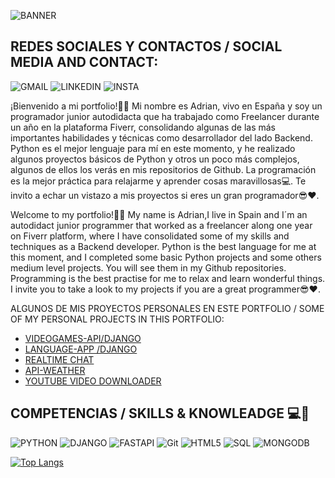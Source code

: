 ![BANNER](https://github.com/user-attachments/assets/c1c893a1-645d-4d06-a845-0fdbc04bc5ea)


## REDES SOCIALES Y CONTACTOS / SOCIAL MEDIA AND CONTACT:

![GMAIL](https://img.shields.io/badge/Gmail-D14836?style=for-the-badge&logo=gmail&logoColor=white)
![LINKEDIN](https://img.shields.io/badge/LinkedIn-0077B5?style=for-the-badge&logo=linkedin&logoColor=white)
![INSTA](https://img.shields.io/badge/Instagram-E4405F?style=for-the-badge&logo=instagram&logoColor=white)


¡Bienvenido a mi portfolio!🙋‍♂️ Mi nombre es Adrian, vivo en España y soy un programador junior autodidacta que ha trabajado como Freelancer durante un año en la plataforma Fiverr, consolidando algunas de las más importantes habilidades y técnicas como desarrollador del lado Backend. Python es el mejor lenguaje para mí en este momento, y he realizado algunos proyectos básicos de Python  y otros un poco más complejos, algunos de ellos los verás en mis repositorios de Github. La programación es la mejor práctica para relajarme y aprender cosas maravillosas💻. Te invito a echar un vistazo a mis proyectos si eres un gran programador😎❤.

Welcome to my portfolio!🙋‍♂️ My name is Adrian,I live in Spain and I´m an autodidact junior programmer that worked as a freelancer along one year on Fiverr platform, where I have consolidated some of my skills and techniques as a Backend developer.
Python is the best language for me at this moment, and I completed some basic Python projects and some others medium level projects. You will see them in my Github repositories.
Programming is the best practise for me to relax and learn wonderful things. I invite you to take a look to my projects if you are a great programmer😎❤.



ALGUNOS DE MIS PROYECTOS PERSONALES EN ESTE PORTFOLIO / SOME OF MY PERSONAL PROJECTS IN THIS PORTFOLIO:

* [VIDEOGAMES-API/DJANGO](https://github.com/ADRIDEV2024/ADRIDEV2024-VIDEOGAME-API-DJANGO.git)
* [LANGUAGE-APP /DJANGO](https://github.com/ADRIDEV2024/LanguageApp.git)
* [REALTIME CHAT](https://github.com/ADRIDEV2024/RealTimeChatApp-Python.git)
* [API-WEATHER](https://github.com/ADRIDEV2024/APIWheater.git)
* [YOUTUBE VIDEO DOWNLOADER](https://github.com/ADRIDEV2024/Youtube-Downloader.git)
         
## COMPETENCIAS / SKILLS & KNOWLEADGE 💻🧠

![PYTHON](https://img.shields.io/badge/Python-FFD43B?style=for-the-badge&logo=python&logoColor=yellow) 
![DJANGO](https://img.shields.io/badge/Django-092E20?style=for-the-badge&logo=django&logoColor=green)
![FASTAPI](https://img.shields.io/badge/fastapi-109989?style=for-the-badge&logo=FASTAPI&logoColor=white)
![Git](https://img.shields.io/badge/git-%23F05033.svg?style=for-the-badge&logo=git&logoColor=white)
![HTML5](https://img.shields.io/badge/HTML5-E34F26?style=for-the-badge&logo=html5&logoColor=white)
![SQL](https://img.shields.io/badge/MySQL-005C84?style=for-the-badge&logo=mysql&logoColor=black)
![MONGODB](https://img.shields.io/badge/MongoDB-109989?style=for-the-badge&logo=MONGODB&logoColor=green)




[![Top Langs](https://github-readme-stats.vercel.app/api/top-langs/?username=ADRIDEV2024&layout=donut)](https://github.com/anuraghazra/github-readme-stats)







 
